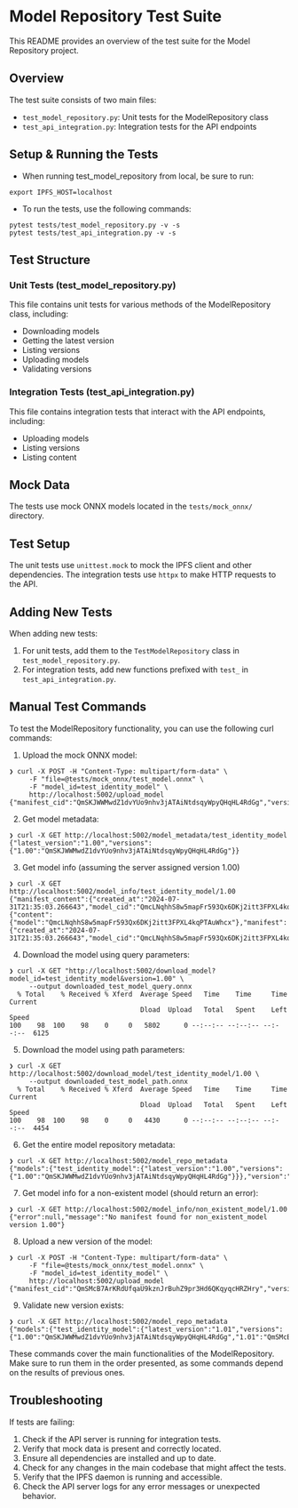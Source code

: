 # Model Repository Test Suite

This README provides an overview of the test suite for the Model Repository project.

## Overview

The test suite consists of two main files:
- `test_model_repository.py`: Unit tests for the ModelRepository class
- `test_api_integration.py`: Integration tests for the API endpoints

## Setup & Running the Tests

- When running test_model_repository from local, be sure to run:
```
export IPFS_HOST=localhost
```

- To run the tests, use the following commands:
```
pytest tests/test_model_repository.py -v -s
pytest tests/test_api_integration.py -v -s
```


## Test Structure

### Unit Tests (test_model_repository.py)
This file contains unit tests for various methods of the ModelRepository class, including:
- Downloading models
- Getting the latest version
- Listing versions
- Uploading models
- Validating versions

### Integration Tests (test_api_integration.py)

This file contains integration tests that interact with the API endpoints, including:
- Uploading models
- Listing versions
- Listing content

## Mock Data

The tests use mock ONNX models located in the `tests/mock_onnx/` directory.

## Test Setup

The unit tests use `unittest.mock` to mock the IPFS client and other dependencies. The integration tests use `httpx` to make HTTP requests to the API.

## Adding New Tests

When adding new tests:
1. For unit tests, add them to the `TestModelRepository` class in `test_model_repository.py`.
2. For integration tests, add new functions prefixed with `test_` in `test_api_integration.py`.

## Manual Test Commands

To test the ModelRepository functionality, you can use the following curl commands:

1. Upload the mock ONNX model:
```
❯ curl -X POST -H "Content-Type: multipart/form-data" \
     -F "file=@tests/mock_onnx/test_model.onnx" \
     -F "model_id=test_identity_model" \
     http://localhost:5002/upload_model
{"manifest_cid":"QmSKJWWMwdZ1dvYUo9nhv3jATAiNtdsqyWpyQHqHL4RdGg","version":"1.00"}
```

2. Get model metadata:
```
❯ curl -X GET http://localhost:5002/model_metadata/test_identity_model
{"latest_version":"1.00","versions":{"1.00":"QmSKJWWMwdZ1dvYUo9nhv3jATAiNtdsqyWpyQHqHL4RdGg"}}
```

3. Get model info (assuming the server assigned version 1.00)
```
❯ curl -X GET http://localhost:5002/model_info/test_identity_model/1.00
{"manifest_content":{"created_at":"2024-07-31T21:35:03.266643","model_cid":"QmcLNqhhS8w5mapFr593Qx6DKj2itt3FPXL4kqPTAuWhcx","model_id":"test_identity_model","version":"1.00"},"metadata_manifest_cid":"QmSKJWWMwdZ1dvYUo9nhv3jATAiNtdsqyWpyQHqHL4RdGg","model_content":{"content":{"model":"QmcLNqhhS8w5mapFr593Qx6DKj2itt3FPXL4kqPTAuWhcx"},"manifest":{"created_at":"2024-07-31T21:35:03.266643","model_cid":"QmcLNqhhS8w5mapFr593Qx6DKj2itt3FPXL4kqPTAuWhcx","model_id":"test_identity_model","version":"1.00"}}}
```

4. Download the model using query parameters:
```                                                                                                       
❯ curl -X GET "http://localhost:5002/download_model?model_id=test_identity_model&version=1.00" \
     --output downloaded_test_model_query.onnx
  % Total    % Received % Xferd  Average Speed   Time    Time     Time  Current
                                 Dload  Upload   Total   Spent    Left  Speed
100    98  100    98    0     0   5802      0 --:--:-- --:--:-- --:--:--  6125
```

5. Download the model using path parameters:
```
❯ curl -X GET http://localhost:5002/download_model/test_identity_model/1.00 \
     --output downloaded_test_model_path.onnx
  % Total    % Received % Xferd  Average Speed   Time    Time     Time  Current
                                 Dload  Upload   Total   Spent    Left  Speed
100    98  100    98    0     0   4430      0 --:--:-- --:--:-- --:--:--  4454
```

6. Get the entire model repository metadata:
```
❯ curl -X GET http://localhost:5002/model_repo_metadata
{"models":{"test_identity_model":{"latest_version":"1.00","versions":{"1.00":"QmSKJWWMwdZ1dvYUo9nhv3jATAiNtdsqyWpyQHqHL4RdGg"}}},"version":"1.0"}
```

7. Get model info for a non-existent model (should return an error):
```
❯ curl -X GET http://localhost:5002/model_info/non_existent_model/1.00
{"error":null,"message":"No manifest found for non_existent_model version 1.00"}
```

8. Upload a new version of the model:
```
❯ curl -X POST -H "Content-Type: multipart/form-data" \
     -F "file=@tests/mock_onnx/test_model.onnx" \
     -F "model_id=test_identity_model" \
     http://localhost:5002/upload_model
{"manifest_cid":"QmSMcB7ArKRdUfqaU9kznJrBuhZ9pr3Hd6QKqyqcHRZHry","version":"1.01"}
```

9. Validate new version exists:
```
❯ curl -X GET http://localhost:5002/model_repo_metadata               
{"models":{"test_identity_model":{"latest_version":"1.01","versions":{"1.00":"QmSKJWWMwdZ1dvYUo9nhv3jATAiNtdsqyWpyQHqHL4RdGg","1.01":"QmSMcB7ArKRdUfqaU9kznJrBuhZ9pr3Hd6QKqyqcHRZHry"}}},"version":"1.0"}
```

These commands cover the main functionalities of the ModelRepository. Make sure to run them in the order presented, as some commands depend on the results of previous ones.

## Troubleshooting

If tests are failing:
1. Check if the API server is running for integration tests.
2. Verify that mock data is present and correctly located.
3. Ensure all dependencies are installed and up to date.
4. Check for any changes in the main codebase that might affect the tests.
5. Verify that the IPFS daemon is running and accessible.
6. Check the API server logs for any error messages or unexpected behavior.